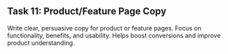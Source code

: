## Task 11: Product/Feature Page Copy

Write clear, persuasive copy for product or feature pages. Focus on functionality, benefits, and usability. Helps boost conversions and improve product understanding.
